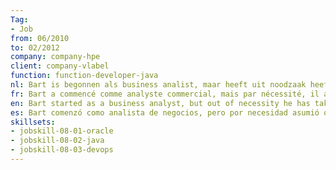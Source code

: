 ```yaml
---
Tag: 
- Job 
from: 06/2010
to: 02/2012
company: company-hpe
client: company-vlabel
function: function-developer-java
nl: Bart is begonnen als business analist, maar heeft uit noodzaak heeft hij er ander taken bij genomen. Uiteindelijk heeft hij terug zijn eerste liefde gevonden en besloten van project te wisselen om terug voltijds te kunnen programmeren...
fr: Bart a commencé comme analyste commercial, mais par nécessité, il a assumé d'autres tâches. Finalement, il a retrouvé son premier amour et a décidé de changer de projet pour pouvoir à nouveau programmer à plein temps.
en: Bart started as a business analyst, but out of necessity he has taken on other functions. Eventually he found his first love again and decided to switch to full time programming.
es: Bart comenzó como analista de negocios, pero por necesidad asumió otras tareas. Eventualmente, encontró a su primer amor nuevamente y decidió cambiar de proyecto para poder programar a tiempo completo nuevamente.
skillsets:
- jobskill-08-01-oracle
- jobskill-08-02-java
- jobskill-08-03-devops
---
```

